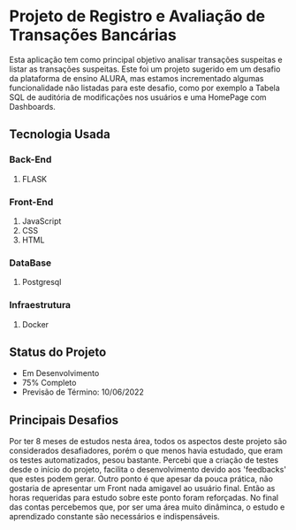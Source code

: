 # Projeto de Registro e Avaliação de Transações Bancárias
Esta aplicação tem como principal objetivo analisar transações suspeitas e listar
as transações suspeitas. Este foi um projeto sugerido em um desafio da plataforma
de ensino ALURA, mas estamos incrementado algumas funcionalidade não listadas
para este desafio, como por exemplo a Tabela SQL de auditória de modificações
nos usuários e uma HomePage com Dashboards.

## Tecnologia Usada
### Back-End
 1. FLASK
### Front-End
 1. JavaScript
 2. CSS
 3. HTML
### DataBase
 1. Postgresql
### Infraestrutura
 1. Docker

## Status do Projeto
 - Em Desenvolvimento
 - 75% Completo
 - Previsão de Término: 10/06/2022


## Principais Desafios
Por ter 8 meses de estudos nesta área, todos os aspectos deste projeto são
considerados desafiadores, porém o que menos havia estudado, que eram os testes
automatizados, pesou bastante. Percebi que a criação de testes desde o início
do projeto, facilita o desenvolvimento devido aos 'feedbacks' que estes podem
gerar. Outro ponto é que apesar da pouca prática, não gostaria de apresentar
um Front nada amigavel ao usuário final. Então as horas requeridas para estudo
sobre este ponto foram reforçadas. No final das contas percebemos que, por ser
uma área muito dinâminca, o estudo e aprendizado constante são necessários e 
indispensáveis.